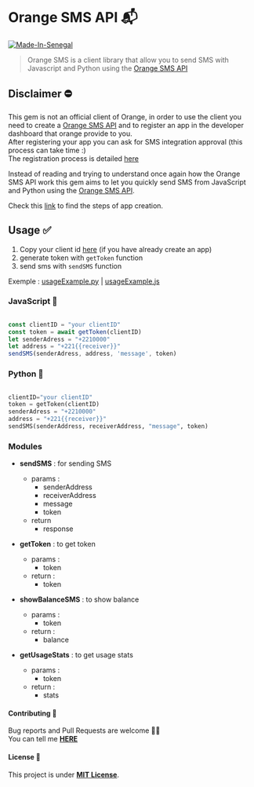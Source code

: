 # Orange SMS API 📬

[![Made-In-Senegal](https://github.com/GalsenDev221/made.in.senegal/blob/master/assets/badge.svg)](https://github.com/GalsenDev221/made.in.senegal)

> Orange SMS is a client library that allow you to send SMS with Javascript and Python using the [Orange SMS API](https://developer.orange.com/apis/sms-sn/overview)

## Disclaimer ⛔

This gem is not an official client of Orange, in order to use the client you need to create a [Orange SMS API](https://developer.orange.com/apis/sms-sn/overview) and to register an app in the developer dashboard that orange provide to you.  
After registering your app you can ask for SMS integration approval (this process can take time :)  
The registration process is detailed [here](https://developer.orange.com/apis/sms-sn/overview)

Instead of reading and trying to understand once again how the Orange SMS API work this gem aims to let you quickly send SMS from JavaScript and Python using the [Orange SMS API](https://developer.orange.com/apis/sms-sn/overview).

Check this [link](https://developer.orange.com/apis/sms-sn/overview) to find the steps of app creation.

## Usage ✅

1. Copy your client id [here](https://developer.orange.com/myapps)
(if you have already create an app)
2. generate token with `getToken` function
3. send sms with `sendSMS` function


Exemple : [usageExample.py](/python/usageExample.py) | [usageExample.js](/javascript/usageExample.js)

### JavaScript 💛


```javascript

const clientID = "your clientID"
const token = await getToken(clientID)
let senderAdress = "+2210000"
let address = "+221{{receiver}}"
sendSMS(senderAdress, address, 'message', token)
```

### Python 🐍

```python

clientID="your clientID"
token = getToken(clientID)
senderAdress = "+2210000"
address = "+221{{receiver}}"
sendSMS(senderAddress, receiverAddress, "message", token)
```
### Modules 


- **sendSMS** : for sending SMS
  - params : 
      - senderAddress
      - receiverAddress
      - message
      - token
  - return
      - response
 
 - **getToken** : to get token
    - params :
        - token
     - return :
        - token

 - **showBalanceSMS** : to show balance
    - params :
        - token
     - return :
        - balance

 - **getUsageStats** : to get usage stats
    - params :
        - token
     - return :
        - stats

#### Contributing 🤝

Bug reports and Pull Requests are welcome 👋🏽  
You can tell me **[HERE](https://github.com/honorableCon/OrangeSMS-API/issues)**

#### License 🔖

This project is under **[MIT License](https://opensource.org/licenses/MIT)**.
